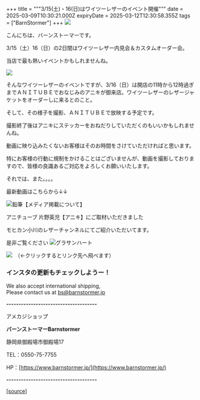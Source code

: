 +++
title = """3/15(土)・16(日)はワイツーレザーのイベント開催"""
date = 2025-03-09T10:30:21.000Z
expiryDate = 2025-03-12T12:30:58.355Z
tags = ["BarnStormer"]
+++
[![](https://stat.ameba.jp/user_images/20231023/16/barnstormer-go/b2/03/p/o0420015015354743273.png)](https://ameblo.jp/barnstormer-go/entry-12825670498.html)

こんにちは、バーンストーマーです。

3/15（土）16（日）の2日間はワイツーレザー内見会＆カスタムオーダー会。

当店で最も熱いイベントかもしれませんね。

[![](https://stat.ameba.jp/user_images/20250302/18/barnstormer-go/63/29/j/o0225022515550158865.jpg)](https://stat.ameba.jp/user_images/20250302/18/barnstormer-go/63/29/j/o0225022515550158865.jpg)

そんなワイツーレザーのイベントですが、3/16（日）は開店の11時から12時過ぎまでＡＮＩＴＵＢＥでおなじみのアニキが御来店。ワイツーレザーのレザージャケットをオーダーしに来るとのこと。

そして、その様子を撮影、ＡＮＩＴＵＢＥで放映する予定です。

撮影終了後はアニキにステッカーをおねだりしていただくのもいいかもしれませんね。

動画に映り込みたくないお客様はそのお時間をさけていただければと思います。

特にお客様の行動に規制をかけることはございませんが、動画を撮影しておりますので、皆様の良識あるご対応をよろしくお願いいたします。

それでは、また。。。。

最新動画はこちらから↓↓

![鉛筆](https://stat100.ameba.jp/blog/ucs/img/char/char3/519.png)【メディア掲載について】

アニチューブ 片野英児【アニキ】にご取材いただきました

モヒカン小川のレザーチャンネルにてご紹介いただいてます。

是非ご覧ください ![グラサンハート](https://stat100.ameba.jp/blog/ucs/img/char/char3/148.png)

[![](https://stat.ameba.jp/user_images/20230412/16/barnstormer-go/6a/23/p/o0108010815269242493.png)](https://www.instagram.com/barnstormer_daily/)　（←クリックするとリンク先へ飛べます）

### インスタの更新もチェックしようー！

We also accept international shipping,  
Please contact us at bs@barnstormer.jp

**\-------------------------------------**

アメカジショップ

**バーンストーマーBarnstormer**

静岡県御殿場市御殿場17

TEL：0550-75-7755

HP：[https://www.barnstormer.jp/](https://www.barnstormer.jp/)

**\-------------------------------------**

[[source]](https://ameblo.jp/barnstormer-go/entry-12888416018.html)

